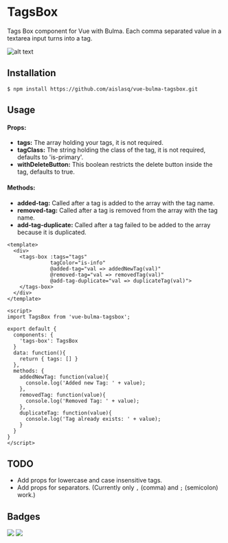 # TagsBox

Tags Box component for Vue with Bulma. Each comma separated value in a textarea input turns into a tag.

![alt text](https://github.com/aislasq/vue-bulma-tagsbox/images/image.png "Logo Title Text 1")


## Installation
```
$ npm install https://github.com/aislasq/vue-bulma-tagsbox.git
```

## Usage

#### Props:

* **tags:** The array holding your tags, it is not required.
* **tagClass:** The string holding the class of the tag, it is not required, defaults to 'is-primary'.
* **withDeleteButton:** This boolean restricts the delete button inside the tag, defaults to true.

#### Methods: 

* **added-tag:** Called after a tag is added to the array with the tag name.
* **removed-tag:** Called after a tag is removed from the array with the tag name.
* **add-tag-duplicate:** Called after a tag failed to be added to the array because it is duplicated.

```vue
<template>
  <div>
    <tags-box :tags="tags" 
              tagColor="is-info" 
              @added-tag="val => addedNewTag(val)"
              @removed-tag="val => removedTag(val)"
              @add-tag-duplicate="val => duplicateTag(val)">
    </tags-box>
  </div>
</template>

<script>
import TagsBox from 'vue-bulma-tagsbox';

export default {
  components: {
    'tags-box': TagsBox
  }
  data: function(){
    return { tags: [] }
  },
  methods: {
    addedNewTag: function(value){
      console.log('Added new Tag: ' + value);
    },
    removedTag: function(value){
      console.log('Removed Tag: ' + value);
    },
    duplicateTag: function(value){
      console.log('Tag already exists: ' + value);
    }
  }
}
</script>
```

## TODO

* Add props for lowercase and case insensitive tags.
* Add props for separators. (Currently only `,` (comma) and `;` (semicolon) work.)

## Badges

![](https://img.shields.io/badge/license-MIT-blue.svg)
![](https://img.shields.io/badge/status-stable-green.svg)
